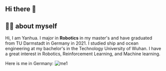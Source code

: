 ## Hi there 👋


## 🙋‍♀️ about myself 
Hi, I am Yanhua.  I major in **Robotics** in my master's and have graduated from TU Darmstadt in Germany in 2021. I studied ship and ocean engineering at my bachelor's in the Technology University of Wuhan. I have a great interest in Robotics, Reinforcement Learning, and Machine learning.

Here is me in Germany:
![me1](/assets/091.jpg)
